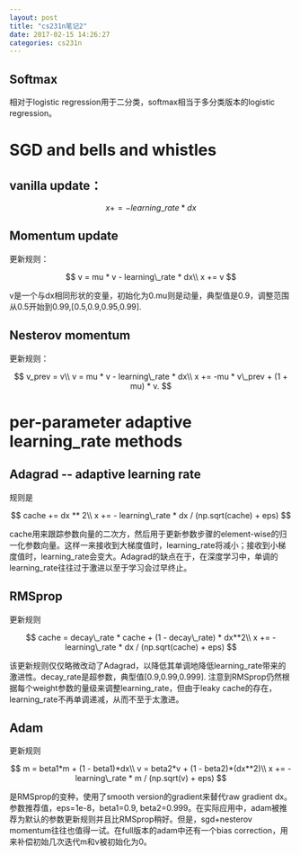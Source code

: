 ```yaml
---
layout: post
title: "cs231n笔记2"
date: 2017-02-15 14:26:27
categories: cs231n
---
```

## Softmax
相对于logistic regression用于二分类，softmax相当于多分类版本的logistic regression。

# SGD and bells and whistles
## vanilla update：

$$
x += -learning\_rate * dx
$$

## Momentum update
更新规则：

$$
v = mu * v - learning\_rate * dx\\
x += v
$$

v是一个与dx相同形状的变量，初始化为0.mu则是动量，典型值是0.9，调整范围从0.5开始到0.99,[0.5,0.9,0.95,0.99].

## Nesterov momentum
更新规则：

$$
v_prev = v\\
v = mu * v - learning\_rate * dx\\
x += -mu * v\_prev + (1 + mu) * v.
$$


# per-parameter adaptive learning_rate methods
## Adagrad -- adaptive learning rate
规则是

$$
cache  += dx ** 2\\
x  += - learning\_rate * dx / (np.sqrt(cache) + eps)
$$

cache用来跟踪参数向量的二次方，然后用于更新参数步骤的element-wise的归一化参数向量。这样一来接收到大梯度值时，learning_rate将减小；接收到小梯度值时，learning_rate会变大。Adagrad的缺点在于，在深度学习中，单调的learning_rate往往过于激进以至于学习会过早终止。

## RMSprop
更新规则

$$
cache = decay\_rate * cache + (1 - decay\_rate) * dx**2\\
x += - learning\_rate * dx / (np.sqrt(cache) + eps)
$$

该更新规则仅仅略微改动了Adagrad，以降低其单调地降低learning_rate带来的激进性。decay_rate是超参数，典型值[0.9,0.99,0.999]. 注意到RMSprop仍然根据每个weight参数的量级来调整learning_rate，但由于leaky cache的存在，learning_rate不再单调递减，从而不至于太激进。

## Adam
更新规则

$$
m = beta1*m + (1 - beta1)*dx\\
v = beta2*v + (1 - beta2)*(dx**2)\\
x += - learning\_rate * m / (np.sqrt(v) + eps)
$$

是RMSprop的变种，使用了smooth version的gradient来替代raw gradient dx。参数推荐值，eps=1e-8，beta1=0.9, beta2=0.999。在实际应用中，adam被推荐为默认的参数更新规则并且比RMSprop稍好。但是，sgd+nesterov momentum往往也值得一试。在full版本的adam中还有一个bias correction，用来补偿初始几次迭代m和v被初始化为0。